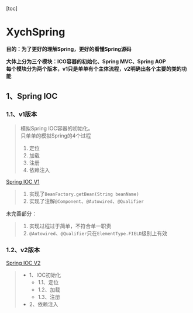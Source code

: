 [toc]
# XychSpring

<b>目的：为了更好的理解Spring，更好的看懂Spring源码</b><br>

<b>大体上分为三个模块：ICO容器的初始化、Spring MVC、Spring AOP</b><br>
<b>每个模块分为两个版本，v1只是单单有个主体流程，v2明确出各个主要的类的功能</b>
## 1、Spring IOC
### 1.1、v1版本
> 模拟Spring IOC容器的初始化。<br>
> 只单单的模拟Spring的4个过程<br>
> 1. 定位<br>
> 2. 加载<br>
> 3. 注册<br>
> 4. 依赖注入<br>

[Spring IOC V1](doc/Spring_IOC_V1.md)

> 1. 实现了`BeanFactory.getBean(String beanName)`
> 2. 实现了注解`@Component`、`@Autowired`、`@Qualifier`

未完善部分：

> 1. 实现过程过于简单，不符合单一职责
> 2. `@Autowired`、`@Qualifier`只在`ElementType.FIELD`级别上有效

### 1.2、v2版本
[Spring IOC V2](doc/Spring_IOC_V2.md)
> - 1、IOC初始化<br>
>   - 1.1、定位<br>
>   - 1.2、加载<br>
>   - 1.3、注册<br>
> - 2、依赖注入<br>